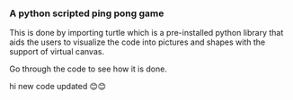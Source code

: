 ### A python scripted ping pong game

This is done by importing turtle which is a pre-installed python library that aids the users to visualize the code into pictures and shapes with the support of virtual canvas.

Go through the code to see how it is done.

hi new code updated 
😊😊
